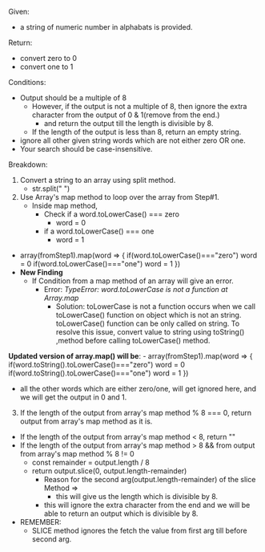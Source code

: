 Given:

- a string of numeric number in alphabats is provided.

Return:

- convert zero to 0
- convert one to 1

Conditions:

- Output should be a multiple of 8
  - However, if the output is not a multiple of 8, then ignore the extra character from the output of 0 & 1(remove from the end.)
    - and return the output till the length is divisible by 8.
  - If the length of the output is less than 8, return an empty string.
- ignore all other given string words which are not either zero OR one.
- Your search should be case-insensitive.

Breakdown:

1. Convert a string to an array using split method.
   - str.split(" ")
2. Use Array's map method to loop over the array from Step#1.
   - Inside map method,
     - Check if a word.toLowerCase() === zero
       - word = 0
     - if a word.toLowerCase() === one
       - word = 1

- array(fromStep1).map(word => {
  if(word.toLowerCase()==="zero") word = 0
  if(word.toLowerCase()==="one") word = 1
  })
- **New Finding**
  - If Condition from a map method of an array will give an error.
    - Error: _TypeError: word.toLowerCase is not a function at Array.map_
      - Solution: toLowerCase is not a function occurs when we call toLowerCase() function on object which is not an string. toLowerCase() function can be only called on string. To resolve this issue, convert value to string using toString() ,method before calling toLowerCase() method.

**Updated version of array.map() will be**: - array(fromStep1).map(word => {
if(word.toString().toLowerCase()==="zero") word = 0
if(word.toString().toLowerCase()==="one") word = 1
})

- all the other words which are either zero/one, will get ignored here, and we will get the output in 0 and 1.

3. If the length of the output from array's map method % 8 === 0, return output from array's map method as it is.

- If the length of the output from array's map method < 8, return ""
- If the length of the output from array's map method > 8 && from output from array's map method % 8 != 0
  - const remainder = output.length / 8
  - return output.slice(0, output.length-remainder)
    - Reason for the second arg(output.length-remainder) of the slice Method =>
      - this will give us the length which is divisible by 8.
    - this will ignore the extra character from the end and we will be able to return an output which is divisible by 8.
- REMEMBER:
  - SLICE method ignores the fetch the value from first arg till before second arg.
